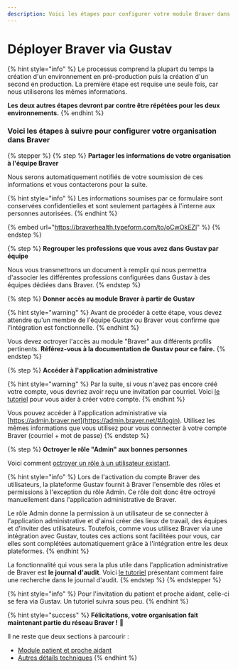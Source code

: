 ```yaml
---
description: Voici les étapes pour configurer votre module Braver dans Gustav.
---
```


# Déployer Braver via Gustav

{% hint style="info" %}
Le processus comprend la plupart du temps la création d'un environnement en pré-production puis la création d'un second en production. La première étape est requise une seule fois, car nous utiliserons les mêmes informations.

**Les deux autres étapes devront par contre être répétées pour les deux environnements.**
{% endhint %}

### Voici les étapes à suivre pour configurer votre organisation dans Braver

{% stepper %}
{% step %}
**Partager les informations de votre organisation à l'équipe Braver**

Nous serons automatiquement notifiés de votre soumission de ces informations et vous contacterons pour la suite.

{% hint style="info" %}
Les informations soumises par ce formulaire sont conservées confidentielles et sont seulement partagées à l'interne aux personnes autorisées.
{% endhint %}

{% embed url="https://braverhealth.typeform.com/to/oCwOkEZl" %}
{% endstep %}

{% step %}
**Regrouper les professions que vous avez dans Gustav par équipe**

Nous vous transmettrons un document à remplir qui nous permettra d'associer les différentes professions configurées dans Gustav à des équipes dédiées dans Braver.
{% endstep %}

{% step %}
**Donner accès au module Braver à partir de Gustav**&#x20;

{% hint style="warning" %}
Avant de procéder à cette étape, vous devez attendre qu'un membre de l'équipe Gustav ou Braver vous confirme que l'intégration est fonctionnelle.
{% endhint %}

Vous devez octroyer l'accès au module "Braver" aux différents profils pertinents. **Référez-vous à la documentation de Gustav pour ce faire.**
{% endstep %}

{% step %}
**Accéder à l'application administrative**

{% hint style="warning" %}
Par la suite, si vous n'avez pas encore créé votre compte, vous devriez avoir reçu une invitation par courriel. Voici [le tutoriel](../../pour-les-professionnels/creation-de-compte/creation-de-compte-autonome.md) pour vous aider à créer votre compte.
{% endhint %}

Vous pouvez accéder à l'application administrative via [https://admin.braver.net](https://admin.braver.net/#/login). Utilisez les mêmes informations que vous utilisez pour vous connecter à votre compte Braver (courriel + mot de passe)
{% endstep %}

{% step %}
**Octroyer le rôle "Admin" aux bonnes personnes**

Voici comment [octroyer un rôle à un utilisateur existant](../../pour-les-administrateurs/utilisateurs/comment-octroyer-un-role-a-un-utilisateur-existant.md).

{% hint style="info" %}
Lors de l'activation du compte Braver des utilisateurs, la plateforme Gustav fournit à Braver l'ensemble des rôles et permissions à l'exception du rôle Admin. Ce rôle doit donc être octroyé manuellement dans l'application administrative de Braver.

Le rôle Admin donne la permission à un utilisateur de se connecter à l'application administrative et d'ainsi créer des lieux de travail, des équipes et d'inviter des utilisateurs. Toutefois, comme vous utilisez Braver via une intégration avec Gustav, toutes ces actions sont facilitées pour vous, car elles sont complétées automatiquement grâce à l'intégration entre les deux plateformes.
{% endhint %}

La fonctionnalité qui vous sera la plus utile dans l'application administrative de Braver est **le journal d'audit**. Voici [le tutoriel](../../pour-les-administrateurs/journaux-daudit/comment-faire-une-recherche-dans-le-journal-daudits.md) présentant comment faire une recherche dans le journal d'audit.
{% endstep %}
{% endstepper %}

{% hint style="info" %}
Pour l'invitation du patient et proche aidant, celle-ci se fera via Gustav. Un tutoriel suivra sous peu.
{% endhint %}

{% hint style="success" %}
**Félicitations, votre organisation fait maintenant partie du réseau Braver !** 🎉

Il ne reste que deux sections à parcourir :

* [Module patient et proche aidant](../../pour-les-administrateurs/guide-de-configuration/)
* [Autres détails techniques](../../pour-les-administrateurs/guide-de-configuration/)
{% endhint %}
